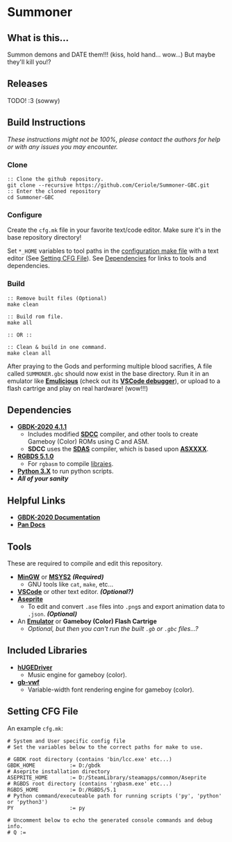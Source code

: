 # Summoner

## What is this...

Summon demons and DATE them!!! (kiss, hold hand... wow...) But maybe they'll kill you!?

## Releases

TODO! :3 (sowwy)

## Build Instructions

*These instructions might not be 100%, please contact the authors for help or with any issues you may encounter.*

### Clone


```shell
:: Clone the github repository.
git clone --recursive https://github.com/Ceriole/Summoner-GBC.git
:: Enter the cloned repository
cd Summoner-GBC
```

### Configure

Create the `cfg.mk` file in your favorite text/code editor. Make sure it's in the base repository directory!

Set `*_HOME` variables to tool paths in the [configuration make file](cfg.mk) with a text editor (See [Setting CFG File](#setting-cfg-file)). See [Dependencies](#dependencies) for links to tools and dependencies.

### Build

```shell
:: Remove built files (Optional)
make clean

:: Build rom file.
make all

:: OR ::

:: Clean & build in one command.
make clean all
```

After praying to the Gods and performing multiple blood sacrifies, A file called `SUMMONER.gbc` should now exist in the base directory. Run it in an emulator like [**Emulicious**](https://emulicious.net/) (check out its [**VSCode debugger**](https://marketplace.visualstudio.com/items?itemName=emulicious.emulicious-debugger)), or upload to a flash cartrige and play on real hardware! (wow!!!)

## Dependencies

- [**GBDK-2020 4.1.1**](https://github.com/gbdk-2020/gbdk-2020/releases/tag/4.1.1)
    - Includes modified [**SDCC**](https://sdcc.sourceforge.net/) compiler, and other tools to create Gameboy (Color) ROMs using C and ASM.
    - **SDCC** uses the [**SDAS**]() compiler, which is based upon [**ASXXXX**](https://web.mit.edu/~6.121j/arch/i386_rhel4/versions/sdcc/2.5.0/share/sdcc/doc/aslink/asxhtm.html).
- [**RGBDS 5.1.0**](https://github.com/gbdev/rgbds/releases/v0.5.1)
    - For `rgbasm` to compile [libraies](lib).
- [**Python 3.X**](https://www.python.org/) to run python scripts.
- ***All of your sanity***

## Helpful Links

- [**GBDK-2020 Documentation**](https://gbdk-2020.github.io/gbdk-2020/docs/api/)
- [**Pan Docs**](https://gbdev.io/pandocs/)

## Tools
These are required to compile and edit this repository.
- [**MinGW**](https://sourceforge.net/projects/mingw/) or [**MSYS2**](https://www.msys2.org/) ***(Required)***
    - GNU tools like `cat`, `make`, etc...
- [**VSCode**](https://code.visualstudio.com/) or other text editor. ***(Optional?)***
- [**Aseprite**](https://www.aseprite.org/)
    - To edit and convert `.ase` files into `.png`s and export animation data to `.json`. ***(Optional)***
- An [**Emulator**](https://emulicious.net/) or **Gameboy (Color) Flash Cartrige**
    - *Optional, but then you can't run the built `.gb` or `.gbc` files...?*

## Included Libraries

- [**hUGEDriver**](https://github.com/SuperDisk/hUGEDriver) 
    - Music engine for gameboy (color).
- [**gb-vwf**](https://github.com/ISSOtm/gb-vwf)
    - Variable-width font rendering engine for gameboy (color).

## Setting CFG File

An example `cfg.mk`:

```make
# System and User specific config file
# Set the variables below to the correct paths for make to use.

# GBDK root directory (contains 'bin/lcc.exe' etc...)
GBDK_HOME			:= D:/gbdk
# Aseprite installation directory
ASEPRITE_HOME		:= D:/SteamLibrary/steamapps/common/Aseprite
# RGBDS root directory (contains 'rgbasm.exe' etc...)
RGBDS_HOME			:= D:/RGBDS/5.1
# Python command/executeable path for running scripts ('py', 'python' or 'python3')
PY					:= py

# Uncomment below to echo the generated console commands and debug info.
# Q :=
```